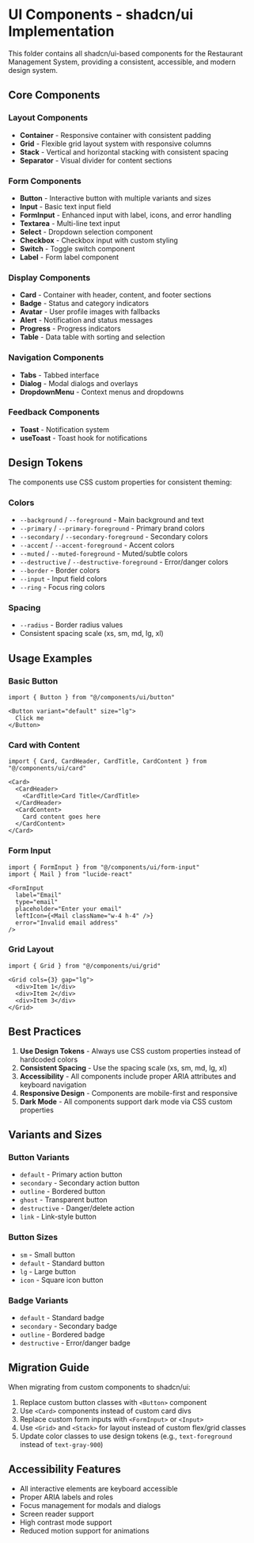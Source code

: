 # UI Components - shadcn/ui Implementation

This folder contains all shadcn/ui-based components for the Restaurant Management System, providing a consistent, accessible, and modern design system.

## Core Components

### Layout Components
- **Container** - Responsive container with consistent padding
- **Grid** - Flexible grid layout system with responsive columns
- **Stack** - Vertical and horizontal stacking with consistent spacing
- **Separator** - Visual divider for content sections

### Form Components
- **Button** - Interactive button with multiple variants and sizes
- **Input** - Basic text input field
- **FormInput** - Enhanced input with label, icons, and error handling
- **Textarea** - Multi-line text input
- **Select** - Dropdown selection component
- **Checkbox** - Checkbox input with custom styling
- **Switch** - Toggle switch component
- **Label** - Form label component

### Display Components
- **Card** - Container with header, content, and footer sections
- **Badge** - Status and category indicators
- **Avatar** - User profile images with fallbacks
- **Alert** - Notification and status messages
- **Progress** - Progress indicators
- **Table** - Data table with sorting and selection

### Navigation Components
- **Tabs** - Tabbed interface
- **Dialog** - Modal dialogs and overlays
- **DropdownMenu** - Context menus and dropdowns

### Feedback Components
- **Toast** - Notification system
- **useToast** - Toast hook for notifications

## Design Tokens

The components use CSS custom properties for consistent theming:

### Colors
- `--background` / `--foreground` - Main background and text
- `--primary` / `--primary-foreground` - Primary brand colors
- `--secondary` / `--secondary-foreground` - Secondary colors
- `--accent` / `--accent-foreground` - Accent colors
- `--muted` / `--muted-foreground` - Muted/subtle colors
- `--destructive` / `--destructive-foreground` - Error/danger colors
- `--border` - Border colors
- `--input` - Input field colors
- `--ring` - Focus ring colors

### Spacing
- `--radius` - Border radius values
- Consistent spacing scale (xs, sm, md, lg, xl)

## Usage Examples

### Basic Button
```tsx
import { Button } from "@/components/ui/button"

<Button variant="default" size="lg">
  Click me
</Button>
```

### Card with Content
```tsx
import { Card, CardHeader, CardTitle, CardContent } from "@/components/ui/card"

<Card>
  <CardHeader>
    <CardTitle>Card Title</CardTitle>
  </CardHeader>
  <CardContent>
    Card content goes here
  </CardContent>
</Card>
```

### Form Input
```tsx
import { FormInput } from "@/components/ui/form-input"
import { Mail } from "lucide-react"

<FormInput
  label="Email"
  type="email"
  placeholder="Enter your email"
  leftIcon={<Mail className="w-4 h-4" />}
  error="Invalid email address"
/>
```

### Grid Layout
```tsx
import { Grid } from "@/components/ui/grid"

<Grid cols={3} gap="lg">
  <div>Item 1</div>
  <div>Item 2</div>
  <div>Item 3</div>
</Grid>
```

## Best Practices

1. **Use Design Tokens** - Always use CSS custom properties instead of hardcoded colors
2. **Consistent Spacing** - Use the spacing scale (xs, sm, md, lg, xl)
3. **Accessibility** - All components include proper ARIA attributes and keyboard navigation
4. **Responsive Design** - Components are mobile-first and responsive
5. **Dark Mode** - All components support dark mode via CSS custom properties

## Variants and Sizes

### Button Variants
- `default` - Primary action button
- `secondary` - Secondary action button
- `outline` - Bordered button
- `ghost` - Transparent button
- `destructive` - Danger/delete action
- `link` - Link-style button

### Button Sizes
- `sm` - Small button
- `default` - Standard button
- `lg` - Large button
- `icon` - Square icon button

### Badge Variants
- `default` - Standard badge
- `secondary` - Secondary badge
- `outline` - Bordered badge
- `destructive` - Error/danger badge

## Migration Guide

When migrating from custom components to shadcn/ui:

1. Replace custom button classes with `<Button>` component
2. Use `<Card>` components instead of custom card divs
3. Replace custom form inputs with `<FormInput>` or `<Input>`
4. Use `<Grid>` and `<Stack>` for layout instead of custom flex/grid classes
5. Update color classes to use design tokens (e.g., `text-foreground` instead of `text-gray-900`)

## Accessibility Features

- All interactive elements are keyboard accessible
- Proper ARIA labels and roles
- Focus management for modals and dialogs
- Screen reader support
- High contrast mode support
- Reduced motion support for animations
